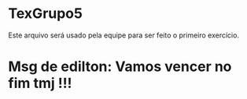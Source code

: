# TexGrupo5

Este arquivo será usado pela equipe para ser feito o primeiro exercício. 


# Msg de edilton: Vamos vencer no fim tmj !!!
